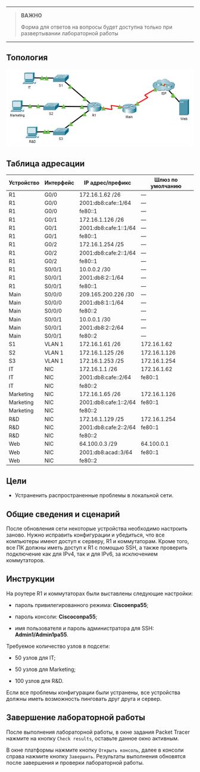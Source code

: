 
---

> **ВАЖНО**
> 
> Форма для ответов на вопросы будет доступна только при развертывании лабораторной работы 

---

## Топология

![](./assets/topology.png)

## Таблица адресации

| Устройство | Интерфейс | IP адрес/префикс      | Шлюз по умолчанию |
|------------|-----------|-----------------------|-------------------|
| R1         | G0/0      | 172.16.1.62 /26       | —                 |
| R1         | G0/0      | 2001:db8:cafe::1/64   | —                 |
| R1         | G0/0      | fe80::1               | —                 |
| R1         | G0/1      | 172.16.1.126 /26      | —                 |
| R1         | G0/1      | 2001:db8:cafe:1::1/64 | —                 |
| R1         | G0/1      | fe80::1               | —                 |
| R1         | G0/2      | 172.16.1.254 /25      | —                 |
| R1         | G0/2      | 2001:db8:cafe:2::1/64 | —                 |
| R1         | G0/2      | fe80::1               | —                 |
| R1         | S0/0/1    | 10.0.0.2 /30          | —                 |
| R1         | S0/0/1    | 2001:db8:2::1/64      | —                 |
| R1         | S0/0/1    | fe80::1               | —                 |
| Main       | S0/0/0    | 209.165.200.226 /30   | —                 |
| Main       | S0/0/0    | 2001:db8:1::1/64      | —                 |
| Main       | S0/0/0    | fe80::2               | —                 |
| Main       | S0/0/1    | 10.0.0.1 /30          | —                 |
| Main       | S0/0/1    | 2001:db8:2::2/64      | —                 |
| Main       | S0/0/1    | fe80::2               | —                 |
| S1         | VLAN 1    | 172.16.1.61 /26       | 172.16.1.62       |
| S2         | VLAN 1    | 172.16.1.125 /26      | 172.16.1.126      |
| S3         | VLAN 1    | 172.16.1.253 /25      | 172.16.1.254      |
| IT         | NIC       | 172.16.1.1 /26        | 172.16.1.62       |
| IT         | NIC       | 2001:db8:cafe::2/64   | fe80::1           |
| IT         | NIC       | fe80::2               |                   |
| Marketing  | NIC       | 172.16.1.65 /26       | 172.16.1.126      |
| Marketing  | NIC       | 2001:db8:cafe:1::2/64 | fe80::1           |
| Marketing  | NIC       | fe80::2               |                   |
| R&D        | NIC       | 172.16.1.129 /25      | 172.16.1.254      |
| R&D        | NIC       | 2001:db8:cafe:2::2/64 | fe80::1           |
| R&D        | NIC       | fe80::2               |                   |
| Web        | NIC       | 64.100.0.3 /29        | 64.100.0.1        |
| Web        | NIC       | 2001:db8:acad::3/64   | fe80::1           |
| Web        | NIC       | fe80::2               |                   |

## Цели

-   Устраненить распространенные проблемы в локальной сети.

## Общие сведения и сценарий

После обновления сети некоторые устройства необходимо настроить заново. Нужно исправить конфигурации и убедиться, что все компьютеры имеют доступ к серверу, R1 и коммутаторам. Кроме того, все ПК должны иметь доступ к R1 с помощью SSH, а также проверить подключение как для IPv4, так и для IPv6, за исключением коммутаторов.

## Инструкции

На роутере R1 и коммутаторах были выставлены следующие настройки:

-   пароль привилегированного режима: **Ciscoenpa55**;

-   пароль консоли: **Ciscoconpa55**;

-   имя пользователя и пароль администратора для SSH: **Admin1/Admin1pa55**.

Требуемое количество узлов в подсети:

-   50 узлов для IT;

-   50 узлов для Marketing;

-   100 узлов для R&D.

Если все проблемы конфигурации были устранены, все устройства должны иметь возможность пинговать друг друга и сервер.

<!-- [Скачать файл Packet Tracer для локального запуска](./assets/17.8.3-lab.pka) -->

## Завершение лабораторной работы

После выполнения лабораторной работы, в окне задания Packet Tracer нажмите на кнопку ```Check results```, оставьте данное окно активным. 

В окне платформы нажмите кнопку ```Открыть консоль```, далее в консоли справа нажмите кнопку ```Завершить```. Результаты выполнения обновятся после завершения и проверки лабораторной работы.